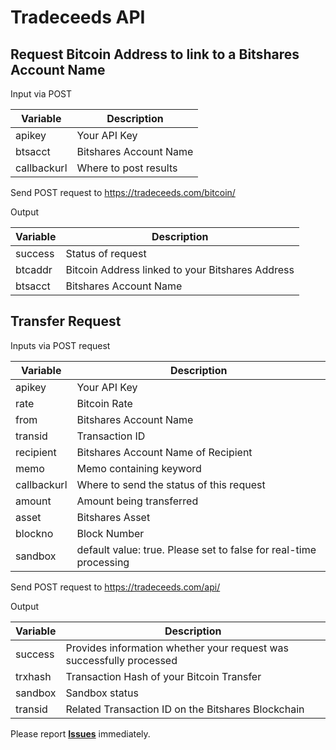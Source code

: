 # Tradeceeds API

## Request Bitcoin Address to link to a Bitshares Account Name

Input via POST

Variable | Description
------------ | -------------
apikey | Your API Key
btsacct| Bitshares Account Name
callbackurl | Where to post results

Send POST request to https://tradeceeds.com/bitcoin/

Output

Variable | Description
------------ | -------------
success | Status of request
btcaddr | Bitcoin Address linked to your Bitshares Address
btsacct| Bitshares Account Name


## Transfer Request

Inputs via POST request

Variable | Description
------------ | -------------
apikey | Your API Key
rate | Bitcoin Rate
from | Bitshares Account Name
transid | Transaction ID
recipient | Bitshares Account Name of Recipient
memo | Memo containing keyword
callbackurl | Where to send the status of this request
amount | Amount being transferred
asset | Bitshares Asset
blockno | Block Number
sandbox | default value: true. Please set to false for real-time processing

Send POST request to https://tradeceeds.com/api/

Output

Variable | Description
------------ | -------------
success | Provides information whether your request was successfully processed
trxhash | Transaction Hash of your Bitcoin Transfer
sandbox | Sandbox status
transid | Related Transaction ID on the Bitshares Blockchain

Please report [**Issues**](https://github.com/Tradeceeds/tradeceeds/issues) immediately.
